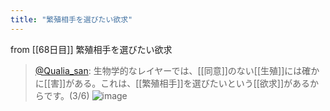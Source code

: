 ```yaml
---
title: "繁殖相手を選びたい欲求"
---
```


from [[68日目]]
繁殖相手を選びたい欲求
> [@Qualia_san](https://twitter.com/Qualia_san/status/1615890582051909632?s=20&t=B6SHYv5Q2fAShiqUdVI5SA): 生物学的なレイヤーでは、[[同意]]のない[[生殖]]には確かに[[害]]がある。これは、[[繁殖相手]]を選びたいという[[欲求]]があるからです。(3/6)
> ![image](https://pbs.twimg.com/media/FmzLnEUagAInWAS.png)

